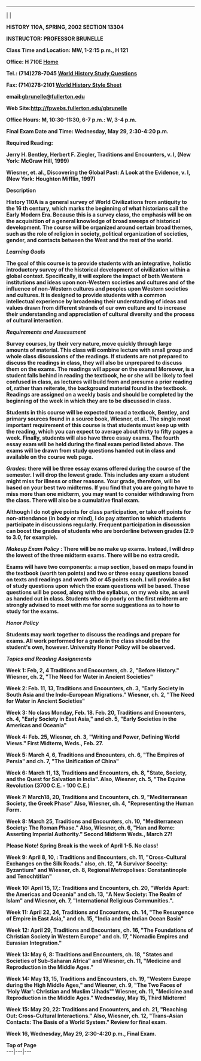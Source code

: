 ---  
| |

**HISTORY 110A, SPRING, 2002 SECTION 13304**

**INSTRUCTOR: PROFESSOR BRUNELLE**

**Class Time and Location: MW, 1-2:15 p.m., H 121**

**Office: H 710E
[Home](Default.htm)**

**Tel.: (714)278-7045
[World History Study Questions](worldhisques.htm)**

**Fax: (714)278-2101
[World History Style Sheet](worldhisstylesheet.htm)**

**email:[gbrunelle@fullerton.edu](mailto:gbrunelle@fullerton.edu)**

**Web Site:<http://fpwebs.fullerton.edu/gbrunelle>**

**Office Hours: M, 10:30-11:30, 6-7 p.m.: W, 3-4 p.m.**

**Final Exam Date and Time: Wednesday, May 29, 2:30-4:20 p.m.**

**Required Reading:**

**Jerry H. Bentley, Herbert F. Ziegler, Traditions and Encounters, v. I, (New
York: McGraw Hill, 1999)**

**Wiesner, et. al., Discovering the Global Past: A Look at the Evidence, v. I,
(New York: Houghton Mifflin, 1997)**

**Description**

**History 110A is a general survey of World Civilizations from antiquity to
the 16 th century, which marks the beginning of what historians call the Early
Modern Era. Because this is a survey class, the emphasis will be on the
acquisition of a general knowledge of broad sweeps of historical development.
The course will be organized around certain broad themes, such as the role of
religion in society, political organization of societies, gender, and contacts
between the West and the rest of the world.**

**_Learning Goals_**

**The goal of this course is to provide students with an integrative, holistic
introductory survey of the historical development of civilization within a
global context. Specifically, it will explore the impact of both Western
institutions and ideas upon non-Western societies and cultures and of the
influence of non-Western cultures and peoples upon Western societies and
cultures. It is designed to provide students with a common intellectual
experience by broadening their understanding of ideas and values drawn from
different strands of our own culture and to increase their understanding and
appreciation of cultural diversity and the process of cultural interaction.**

**_Requirements and Assessment_**

**Survey courses, by their very nature, move quickly through large amounts of
material. This class will combine lecture with small group and whole class
discussions of the readings. If students are not prepared to discuss the
readings in class, they will also be unprepared to discuss them on the exams.
The readings will appear on the exams! Moreover, is a student falls behind in
reading the textbook, he or she will be likely to feel confused in class, as
lectures will build from and presume a prior reading of, rather than
reiterate, the background material found in the textbook. Readings are
assigned on a weekly basis and should be completed by the beginning of the
week in which they are to be discussed in class.**

**Students in this course will be expected to read a textbook, Bentley, and
primary sources found in a source book, Wiesner, et al.. The single most
important requirement of this course is that students must keep up with the
reading, which you can expect to average about thirty to fifty pages a week.
Finally, students will also have three essay exams. The fourth essay exam will
be held during the final exam period listed above. The exams will be drawn
from study questions handed out in class and available on the course web
page.**

**_Grades:_ there will be three essay exams offered during the course of the
semester. I will drop the lowest grade. This  includes any exam a student
might miss for illness or other reasons. Your grade, therefore, will be based
on your best two midterms. If you find that you are going to have to miss more
than one midterm, you may want to consider withdrawing from the class. There
will also be a cumulative final exam.**

**Although I do not give points for class participation, or take off points
for non-attendance (in body or mind), I do pay attention to which students
participate in discussions regularly. Frequent participation in discussion can
boost the grades of students who are borderline between grades (2.9 to 3.0,
for example).**

**_Makeup Exam Policy_ : There will be no make up exams. Instead, I will drop
the lowest of the three midterm exams. There will be no extra credit.**

**Exams will have two components: a map section, based on maps found in the
textbook (worth ten points) and two or three essay questions based on texts
and readings and worth 30 or 45 points each. I will provide a list of study
questions upon which the exam questions will be based. These questions will be
posed, along with the syllabus, on my web site, as well as handed out in
class. Students who do poorly on the first midterm are strongly advised to
meet with me for some suggestions as to how to study for the exams.**

**_Honor Policy_**

**Students may work together to discuss the readings and prepare for exams.
All work performed for a grade in the class should be the student's own,
however. University Honor Policy will be observed.**

**_Topics and Reading Assignments_**

**Week 1: Feb, 2, 4 Traditions and Encounters, ch. 2, "Before History."
Wiesner, ch. 2, "The Need for Water in Ancient Societies"**

**Week 2: Feb. 11, 13, Traditions and Encounters, ch. 3, "Early Society in
South Asia and the Indo-European Migrations." Wiesner, ch. 2, "The Need for
Water in Ancient Societies"**

**Week 3: No class Monday, Feb. 18. Feb. 20, Traditions and Encounters, ch. 4,
"Early Society in East Asia," and ch. 5, "Early Societies in the Americas and
Oceania"**

**Week 4: Feb. 25, Wiesner, ch. 3, "Writing and Power, Defining World Views."
First Midterm, Weds., Feb. 27.**

**Week 5: March 4, 6, Traditions and Encounters, ch. 6, "The Empires of
Persia" and ch. 7, "The Unification of China"**

**Week 6: March 11, 13, Traditions and Encounters, ch. 8, "State, Society, and
the Quest for Salvation in India". Also, Wiesner, ch. 5, "The Equine
Revolution (3700 C.E. - 100 C.E.)**

**Week 7: March18, 20, Traditions and Encounters, ch. 9, "Mediterranean
Society, the Greek Phase" Also, Wiesner, ch. 4, "Representing the Human
Form.**

**Week 8: March 25, Traditions and Encounters, ch. 10, "Mediterranean Society:
The Roman Phase." Also, Wiesner, ch. 6, "Han and Rome: Asserting Imperial
Authority." Second Midterm Weds., March 27!**

**Please Note! Spring Break is the week of April 1-5. No class!**

**Week 9: April 8, 10, : Traditions and Encounters, ch. 11, "Cross-Cultural
Exchanges on the Silk Roads." also, ch. 12, "A Survivor Soceity: Byzantium"
and Wiesner, ch. 8, Regional Metropolises: Constantinople and Tenochtitlan"**

**Week 10: April 15, 17,: Traditions and Encounters, ch. 20, "Worlds Apart:
the Americas and Oceania" and ch. 13, "A New Society: The Realm of Islam" and
Wiesner, ch. 7, "International Religious Communities.".**

**Week 11: April 22, 24, Traditions and Encounters, ch. 14, "The Resurgence of
Empire in East Asia," and ch. 15, "India and the Indian Ocean Basin"**

**Week 12: April 29, Traditions and Encounters, ch. 16, "The Foundations of
Christian Society in Western Europe" and ch. 17, "Nomadic Empires and Eurasian
Integration."**

**Week 13: May 6, 8: Traditions and Encounters, ch. 18, "States and Societies
of Sub-Saharan Africa" and Wiesner, ch. 11, "Medicine and Reproduction in the
Middle Ages."**

**Week 14: May 13, 15, Traditions and Encounters, ch. 19, "Western Europe
during the High Middle Ages," and Wiesner, ch. 9, "The Two Faces of 'Holy
War': Christian and Muslim 'Jihads'" Wiesner, ch. 11, "Medicine and
Reproduction in the Middle Ages." Wednesday, May 15, Third Midterm!**

**Week 15: May 20, 22: Traditions and Encounters, and ch. 21, "Reaching Out:
Cross-Cultural Interactions." Also, Wiesner, ch. 12, "Trans-Asian Contacts:
The Basis of a World System." Review for final exam.**

**Week 16, Wednesday, May 29, 2:30-4:20 p.m., Final Exam.**

**Top of Page**  
---|---|---

